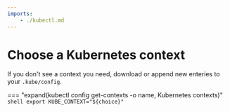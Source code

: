 ```yaml
---
imports:
    - ./kubectl.md
---
```


# Choose a Kubernetes context

If you don't see a context you need, download or append new enteries to your `.kube/config`.

=== "expand(kubectl config get-contexts -o name, Kubernetes contexts)"
    ```shell
    export KUBE_CONTEXT="${choice}"
    ```
